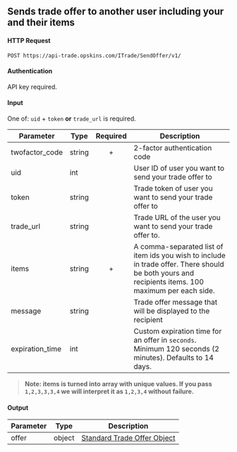 ## Sends trade offer to another user including your and their items

#### HTTP Request

`POST https://api-trade.opskins.com/ITrade/SendOffer/v1/`

#### Authentication

API key required.

#### Input

One of: `uid` + `token` **or** `trade_url` is required.

Parameter | Type | Required   | Description
--------- | -----| :--------: | -----------
twofactor_code | string | + | 2-factor authentication code
uid | int | | User ID of user you want to send your trade offer to
token | string | | Trade token of user you want to send your trade offer to
trade_url | string | | Trade URL of the user you want to send your trade offer to.
items | string | + | A comma-separated list of item ids you wish to include in trade offer. There should be both yours and recipients items. 100 maximum per each side.
message | string | | Trade offer message that will be displayed to the recipient
expiration_time | int | | Custom expiration time for an offer in `seconds`. Minimum 120 seconds (2 minutes). Defaults to 14 days.

> **Note: items is turned into array with unique values.  If you pass `1,2,3,3,3,4` we will interpret it as `1,2,3,4` without failure.**
    
#### Output

Parameter | Type | Description
--------- | -----| -------- 
offer     | object    | [Standard Trade Offer Object](/ITrade.md#standard-trade-offer-object)
